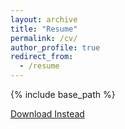 ```yaml
---
layout: archive
title: "Resume"
permalink: /cv/
author_profile: true
redirect_from:
  - /resume
---
```


{% include base_path %}

<p><a href="../files/Sanchita_s_resume.pdf.pdf">Download Instead</a></p>
<object data="../files/Sanchita_s_resume.pdf.pdf" type="application/pdf" frameborder="0" width="100%" height="600px" style="padding: 20px;">

</object>

